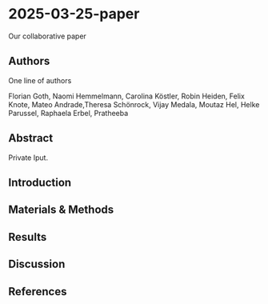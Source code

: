 # 2025-03-25-paper
Our collaborative paper

## Authors

One line of authors


Florian Goth, Naomi Hemmelmann, Carolina Köstler, Robin Heiden, Felix Knote, Mateo Andrade,Theresa Schönrock, Vijay Medala, Moutaz Hel, Helke Parussel, Raphaela Erbel, Pratheeba



## Abstract
Private Iput.

## Introduction

## Materials & Methods

## Results

## Discussion

## References


